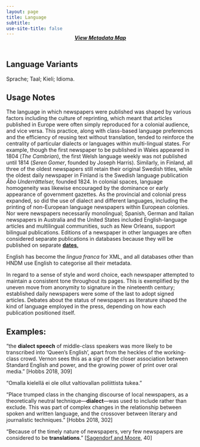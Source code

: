 ```yaml
---
layout: page
title: Language
subtitle:  
use-site-title: false
---
```


<h4 style="text-align:center;font-style:italic;margin-top:-20px;margin-bottom:50px;"><a href="../../maps/language">View Metadata Map</a></h4>

## Language Variants

Sprache; Taal; Kieli; Idioma.

## Usage Notes

The language in which newspapers were published was shaped by
various factors including the culture of reprinting, which meant that
articles published in Europe were often simply reproduced for a colonial
audience, and vice versa. This practice, along with class-based language
preferences and the efficiency of reusing text without translation,
tended to reinforce the centrality of particular dialects or languages
within multi-lingual states. For example, though the first newspaper to
be published in Wales appeared in 1804 (*The Cambrian*), the first Welsh
language weekly was not published until 1814 (*Seren Gomer*, founded by
Joseph Harris). Similarly, in Finland, all three of the oldest
newspapers still retain their original Swedish titles, while the oldest
daily newspaper in Finland is the Swedish language publication *Åbo
Underrättelser,* founded 1824. In colonial spaces, language homogeneity
was likewise encouraged by the dominance or early appearance of
government gazettes. As the provincial and colonial press expanded, so
did the use of dialect and different languages, including the printing
of non-European language newspapers within European colonies. Nor were
newspapers necessarily monolingual; Spanish, German and Italian
newspapers in Australia and the United States included English-language
articles and multilingual communities, such as New Orleans, support
bilingual publications. Editions of a newspaper in other languages are
often considered separate publications in databases because they will be
published on separate [**dates**.](../date)

English has become the *lingua franca* for XML, and all databases other
than HNDM use English to categorise all their metadata.

In regard to a sense of style and word choice, each newspaper
attempted to maintain a consistent tone throughout its pages. This is
exemplified by the uneven move from anonymity to signature in the
nineteenth century; established daily newspapers were some of the last
to adopt signed articles. Debates about the status of newspapers as
literature shaped the kind of language employed in the press, depending
on how each publication positioned itself.

## Examples:

“the **dialect speech** of middle-class speakers was more likely to
    be transcribed into ‘Queen’s English’, apart from the heckles of the
    working-class crowd. Vernon sees this as a sign of the closer
    association between Standard English and power, and the growing
    power of print over oral media.” \[Hobbs 2018, 309\]

“Omalla kielellä ei ole ollut valtiovallan poliittista tukea.”

“Place trumped class in the changing discourse of local newspapers,
    as a theoretically neutral technique—**dialect**—was used to include
    rather than exclude. This was part of complex changes in the
    relationship between spoken and written language, and the crossover
    between literary and journalistic techniques.” \[Hobbs 2018, 302\]

“Because of the timely nature of newspapers, very few newspapers are
    considered to be **translations**.” \[[Sagendorf and
    Moore](https://www.loc.gov/aba/pcc/conser/pdf/ccm/CCM-Module-33.pdf),
    40\]